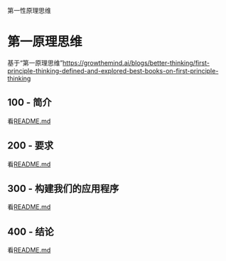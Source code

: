 第一性原理思维

# 第一原理思维

基于“第一原理思维”<https://growthemind.ai/blogs/better-thinking/first-principle-thinking-defined-and-explored-best-books-on-first-principle-thinking>

## 100 - 简介

看[README.md](./100/README.md)

## 200 - 要求

看[README.md](./200/README.md)

## 300 - 构建我们的应用程序

看[README.md](./300/README.md)

## 400 - 结论

看[README.md](./400/README.md)
